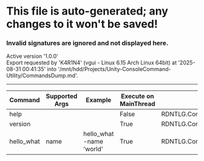 ﻿# This file is auto-generated; any changes to it won't be saved!
### Invalid signatures are ignored and not displayed here.
Active version '1.0.0'<br>
Export requested by 'K4R1N4' (vgui - Linux 6.15 Arch Linux  64bit) at '2025-08-31 00:41:35' into '/mnt/hdd/Projects/Unity-ConsoleCommand-Utility/CommandsDump.md'.
<hr>
 
| Command | Supported Args | Example | Execute on MainThread | Target Method |
|---------|----------------|---------|-----------------------|---------------|
| help |  |  | False | RDNTLG.Command.ConsoleCommandSystem.HandleDumpDebugCommand |
| version |  |  | True | RDNTLG.Command.ConsoleCommandSystem.HandleVersionPrintCommand |
| hello_what | name | hello_what -name 'world' | True | RDNTLG.Command.Sample.HandleHelloWorldCommand |
